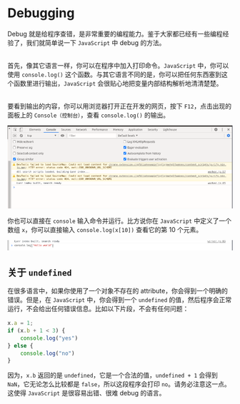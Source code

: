 # Debugging

Debug 就是给程序查错，是非常重要的编程能力。鉴于大家都已经有一些编程经验了，我们就简单说一下 `JavaScript` 中 debug 的方法。  
<br>

首先，像其它语言一样，你可以在程序中加入打印命令。`JavaScript` 中，你可以使用 `console.log()` 这个函数。与其它语言不同的是，你可以把任何东西塞到这个函数里进行输出，`JavaScript` 会很贴心地把变量内部结构解析地清清楚楚。  
<br>

要看到输出的内容，你可以用浏览器打开正在开发的网页，按下 `F12`，点击出现的面板上的 `Console（控制台）`，查看 `console.log()` 的输出。

![](images/console.png)

你也可以直接在 `console` 输入命令并运行。比方说你在 `JavaScript` 中定义了一个数组 `x`，你可以直接输入 `console.log(x[10])` 查看它的第 10 个元素。  

![](images/use-console.png)

## 关于 `undefined`
在很多语言中，如果你使用了一个对象不存在的 attribute，你会得到一个明确的错误。但是，在 `JavaScript` 中，你会得到一个 `undefined` 的值，然后程序会正常运行，不会给出任何错误信息。比如以下片段，不会有任何问题：

```javascript
x.a = 1;
if (x.b + 1 < 3) {
    console.log("yes")
} else {
    console.log("no")
}
```
因为，`x.b` 返回的是 `undefined`，它是一个合法的值，`undefined + 1` 会得到 `NaN`，它无论怎么比较都是 `false`，所以这段程序会打印 `no`。请务必注意这一点。这使得 `JavaScript` 是很容易出错、很难 debug 的语言。
